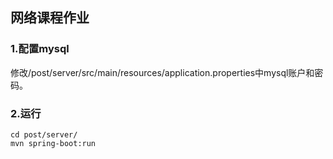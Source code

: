 ## 网络课程作业
### 1.配置mysql
修改/post/server/src/main/resources/application.properties中mysql账户和密码。
### 2.运行
```
cd post/server/
mvn spring-boot:run
```
